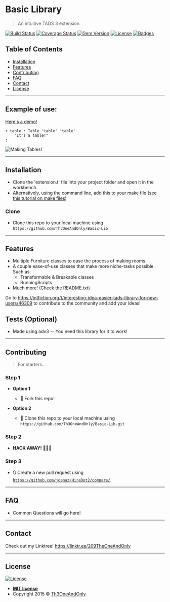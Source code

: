 # Basic Library

> An intuitive TADS 3 extension


[![Build Status](http://img.shields.io/travis/badges/badgerbadgerbadger.svg?style=flat-square)](https://travis-ci.org/badges/badgerbadgerbadger) [![Coverage Status](http://img.shields.io/coveralls/badges/badgerbadgerbadger.svg?style=flat-square)](https://coveralls.io/r/badges/badgerbadgerbadger) [![Gem Version](http://img.shields.io/gem/v/badgerbadgerbadger.svg?style=flat-square)](https://rubygems.org/gems/badgerbadgerbadger) [![License](http://img.shields.io/:license-mit-blue.svg?style=flat-square)](http://badges.mit-license.org) [![Badges](http://img.shields.io/:badges-9/9-ff6799.svg?style=flat-square)](https://github.com/badges/badgerbadgerbadger)


## Table of Contents 

- [Installation](#installation)
- [Features](#features)
- [Contributing](#contributing)
- [FAQ](#faq)
- [Contact](#contact)
- [License](#license)


---

## Example of use:

[Here's a demo!](https://github.com/Th3OneAndOnly/Basic-Lib/blob/master/BasicLibrary.t)

```
+ table : Table 'table' 'table'
    "It's a table!"
;
```

![Making Tables!](https://github.com/Th3OneAndOnly/sampleGIFS/blob/master/table.gif "Making Tables!")

---

## Installation

- Clone the 'extension.t' file into your project folder and open it in the workbench.
- Alternatively, using the command line, add this to your make file ([see this tutorial on make files](http://www.tads.org/t3doc/doc/techman/t3inc.htm))

### Clone

- Clone this repo to your local machine using `https://github.com/Th3OneAndOnly/Basic-Lib`

---

## Features

+ Multiple Furniture classes to ease the process of making rooms
+ A couple ease-of-use classes that make more niche-tasks possible. Such as:
  + Transformable & Breakable classes
  + RunningScripts
+ Much more! (Check the README.txt)

Go to https://intfiction.org/t/interesting-idea-easier-tads-library-for-new-users/46309 to contribute to the community and add your ideas!

<!-- ## Usage (Optional)
## Documentation (Optional) -->
## Tests (Optional)

- Made using adv3 -- You need this library for it to work!

---

## Contributing

> For starters...

### Step 1

- **Option 1**
    - 🍴 Fork this repo!

- **Option 2**
    - 👯 Clone this repo to your local machine using `https://github.com/Th3OneAndOnly/Basic-Lib.git`

### Step 2

- **HACK AWAY!** 🔨🔨🔨

### Step 3

- 🔃 Create a new pull request using <a href="https://github.com/Th3OneAndOnly/Basic-Lib/compare/" target="_blank">`https://github.com/joanaz/HireDot2/compare/`</a>.

---

## FAQ

- Common Questions will go here!

---

## Contact

Check out my Linktree! https://linktr.ee/209TheOneAndOnly

---

## License

[![License](http://img.shields.io/:license-mit-blue.svg?style=flat-square)](http://badges.mit-license.org)

- **[MIT license](http://opensource.org/licenses/mit-license.php)**
- Copyright 2015 © <a href="http://fvcproductions.com" target="_blank">Th3OneAndOnly</a>.
